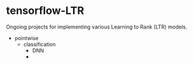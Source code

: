 # tensorflow-LTR

Ongoing projects for implementing various Learning to Rank (LTR) models.

- pointwise
    - classification
        - DNN
        -